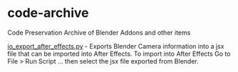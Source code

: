 # code-archive
Code Preservation Archive of Blender Addons and other items

[io_export_after_effects.py](./io_export_after_effects.py) - Exports Blender Camera information into a jsx file that can be imported into After Effects. To import into After Effects Go to File > Run Script ... then select the jsx file exported from Blender.
